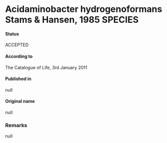 # Acidaminobacter hydrogenoformans Stams & Hansen, 1985 SPECIES

#### Status
ACCEPTED

#### According to
The Catalogue of Life, 3rd January 2011

#### Published in
null

#### Original name
null

### Remarks
null